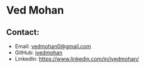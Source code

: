 # Ved Mohan
## Contact:
- Email: vedmohan0@gmail.com
- GitHub: [ivedmohan](https://github.com/ivedmohan)
- LinkedIn: https://www.linkedin.com/in/ivedmohan/
